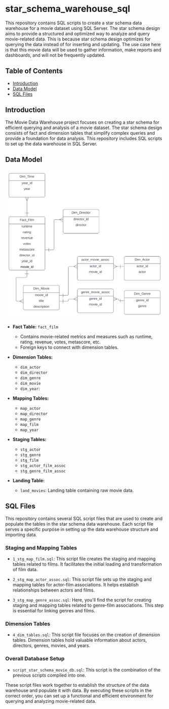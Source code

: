 # star_schema_warehouse_sql

This repository contains SQL scripts to create a star schema data warehouse for a movie dataset using SQL Server. The star schema design aims to provide a structured and optimized way to analyze and query movie-related data. This is because star schema design optimizes for querying the data instead of for inserting and updating. The use case here is that this movie data will be used to gather information, make reports and dashboards, and will not be frequently updated. 

## Table of Contents

- [Introduction](#introduction)
- [Data Model](#data-model)
- [SQL Files](#sql-files)


## Introduction 

The Movie Data Warehouse project focuses on creating a star schema for efficient querying and analysis of a movie dataset. The star schema design consists of fact and dimension tables that simplify complex queries and provide a foundation for data analysis. This repository includes SQL scripts to set up the data warehouse in SQL Server.

## Data Model 

![Screenshot](Star_schema_Movie_Data_Set.png)


- **Fact Table:** `fact_film`
  - Contains movie-related metrics and measures such as runtime, rating, revenue, votes, metascore, etc.
  - Foreign keys to connect with dimension tables.

- **Dimension Tables:**
  - `dim_actor`
  - `dim_director`
  - `dim_genre`
  - `dim_movie`
  - `dim_year`:

- **Mapping Tables:**
  - `map_actor`
  - `map_director`
  - `map_genre`
  - `map_film`
  - `map_year`

- **Staging Tables:**
  - `stg_actor`
  - `stg_genre`
  - `stg_film`
  - `stg_actor_film_assoc`
  - `stg_genre_film_assoc`

- **Landing Table:**
  - `land_movies`: Landing table containing raw movie data.


## SQL Files 

This repository contains several SQL script files that are used to create and populate the tables in the star schema data warehouse. Each script file serves a specific purpose in setting up the data warehouse structure and importing data.

### Staging and Mapping Tables

- `1_stg_map_film.sql`: This script file creates the staging and mapping tables related to films. It facilitates the initial loading and transformation of film data.

- `2_stg_map_actor_assoc.sql`: This script file sets up the staging and mapping tables for actor-film associations. It helps establish relationships between actors and films.

- `3_stg_map_genre_assoc.sql`: Here, you'll find the script for creating staging and mapping tables related to genre-film associations. This step is essential for linking genres and films.

### Dimension Tables

- `4_dim_tables.sql`: This script file focuses on the creation of dimension tables. Dimension tables hold valuable information about actors, directors, genres, movies, and years.

### Overall Database Setup

- `script_star_schema_movie_db.sql`: This script is the combination of the previous scripts compiled into one. 

These script files work together to establish the structure of the data warehouse and populate it with data. By executing these scripts in the correct order, you can set up a functional and efficient environment for querying and analyzing movie-related data.





